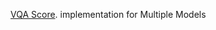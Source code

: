 [VQA Score](https://github.com/linzhiqiu/t2v_metrics/tree/main?tab=readme-ov-file). implementation for Multiple Models
